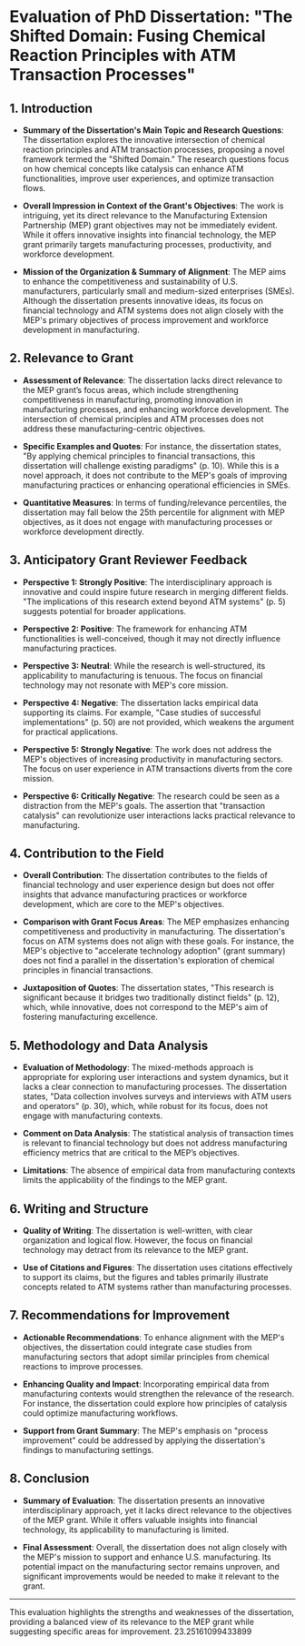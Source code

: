 # Evaluation of PhD Dissertation: "The Shifted Domain: Fusing Chemical Reaction Principles with ATM Transaction Processes"

## 1. Introduction
- **Summary of the Dissertation's Main Topic and Research Questions**: The dissertation explores the innovative intersection of chemical reaction principles and ATM transaction processes, proposing a novel framework termed the "Shifted Domain." The research questions focus on how chemical concepts like catalysis can enhance ATM functionalities, improve user experiences, and optimize transaction flows.
  
- **Overall Impression in Context of the Grant's Objectives**: The work is intriguing, yet its direct relevance to the Manufacturing Extension Partnership (MEP) grant objectives may not be immediately evident. While it offers innovative insights into financial technology, the MEP grant primarily targets manufacturing processes, productivity, and workforce development.

- **Mission of the Organization & Summary of Alignment**: The MEP aims to enhance the competitiveness and sustainability of U.S. manufacturers, particularly small and medium-sized enterprises (SMEs). Although the dissertation presents innovative ideas, its focus on financial technology and ATM systems does not align closely with the MEP's primary objectives of process improvement and workforce development in manufacturing.

## 2. Relevance to Grant
- **Assessment of Relevance**: The dissertation lacks direct relevance to the MEP grant’s focus areas, which include strengthening competitiveness in manufacturing, promoting innovation in manufacturing processes, and enhancing workforce development. The intersection of chemical principles and ATM processes does not address these manufacturing-centric objectives.

- **Specific Examples and Quotes**: For instance, the dissertation states, "By applying chemical principles to financial transactions, this dissertation will challenge existing paradigms" (p. 10). While this is a novel approach, it does not contribute to the MEP's goals of improving manufacturing practices or enhancing operational efficiencies in SMEs.

- **Quantitative Measures**: In terms of funding/relevance percentiles, the dissertation may fall below the 25th percentile for alignment with MEP objectives, as it does not engage with manufacturing processes or workforce development directly.

## 3. Anticipatory Grant Reviewer Feedback
- **Perspective 1: Strongly Positive**: The interdisciplinary approach is innovative and could inspire future research in merging different fields. "The implications of this research extend beyond ATM systems" (p. 5) suggests potential for broader applications.

- **Perspective 2: Positive**: The framework for enhancing ATM functionalities is well-conceived, though it may not directly influence manufacturing practices. 

- **Perspective 3: Neutral**: While the research is well-structured, its applicability to manufacturing is tenuous. The focus on financial technology may not resonate with MEP's core mission.

- **Perspective 4: Negative**: The dissertation lacks empirical data supporting its claims. For example, "Case studies of successful implementations" (p. 50) are not provided, which weakens the argument for practical applications.

- **Perspective 5: Strongly Negative**: The work does not address the MEP's objectives of increasing productivity in manufacturing sectors. The focus on user experience in ATM transactions diverts from the core mission.

- **Perspective 6: Critically Negative**: The research could be seen as a distraction from the MEP's goals. The assertion that "transaction catalysis" can revolutionize user interactions lacks practical relevance to manufacturing.

## 4. Contribution to the Field
- **Overall Contribution**: The dissertation contributes to the fields of financial technology and user experience design but does not offer insights that advance manufacturing practices or workforce development, which are core to the MEP's objectives.

- **Comparison with Grant Focus Areas**: The MEP emphasizes enhancing competitiveness and productivity in manufacturing. The dissertation's focus on ATM systems does not align with these goals. For instance, the MEP's objective to "accelerate technology adoption" (grant summary) does not find a parallel in the dissertation's exploration of chemical principles in financial transactions.

- **Juxtaposition of Quotes**: The dissertation states, "This research is significant because it bridges two traditionally distinct fields" (p. 12), which, while innovative, does not correspond to the MEP's aim of fostering manufacturing excellence.

## 5. Methodology and Data Analysis
- **Evaluation of Methodology**: The mixed-methods approach is appropriate for exploring user interactions and system dynamics, but it lacks a clear connection to manufacturing processes. The dissertation states, "Data collection involves surveys and interviews with ATM users and operators" (p. 30), which, while robust for its focus, does not engage with manufacturing contexts.

- **Comment on Data Analysis**: The statistical analysis of transaction times is relevant to financial technology but does not address manufacturing efficiency metrics that are critical to the MEP’s objectives.

- **Limitations**: The absence of empirical data from manufacturing contexts limits the applicability of the findings to the MEP grant.

## 6. Writing and Structure
- **Quality of Writing**: The dissertation is well-written, with clear organization and logical flow. However, the focus on financial technology may detract from its relevance to the MEP grant.

- **Use of Citations and Figures**: The dissertation uses citations effectively to support its claims, but the figures and tables primarily illustrate concepts related to ATM systems rather than manufacturing processes.

## 7. Recommendations for Improvement
- **Actionable Recommendations**: To enhance alignment with the MEP's objectives, the dissertation could integrate case studies from manufacturing sectors that adopt similar principles from chemical reactions to improve processes.

- **Enhancing Quality and Impact**: Incorporating empirical data from manufacturing contexts would strengthen the relevance of the research. For instance, the dissertation could explore how principles of catalysis could optimize manufacturing workflows.

- **Support from Grant Summary**: The MEP's emphasis on "process improvement" could be addressed by applying the dissertation's findings to manufacturing settings.

## 8. Conclusion
- **Summary of Evaluation**: The dissertation presents an innovative interdisciplinary approach, yet it lacks direct relevance to the objectives of the MEP grant. While it offers valuable insights into financial technology, its applicability to manufacturing is limited.

- **Final Assessment**: Overall, the dissertation does not align closely with the MEP's mission to support and enhance U.S. manufacturing. Its potential impact on the manufacturing sector remains unproven, and significant improvements would be needed to make it relevant to the grant.

--- 

This evaluation highlights the strengths and weaknesses of the dissertation, providing a balanced view of its relevance to the MEP grant while suggesting specific areas for improvement. 23.25161099433899